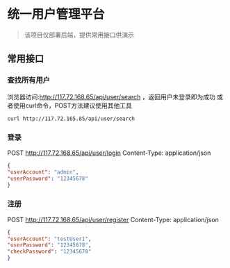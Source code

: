 # 统一用户管理平台

> 该项目仅部署后端，提供常用接口供演示

## 常用接口

### 查找所有用户
浏览器访问:http://117.72.168.65/api/user/search ，返回用户未登录即为成功
或者使用curl命令，POST方法建议使用其他工具
```shell
curl http://117.72.165.85/api/user/search
```
### 登录

POST http://117.72.168.65/api/user/login
Content-Type: application/json
```json
{
"userAccount": "admin",
"userPassword": "12345678"
}
```
### 注册

POST http://117.72.168.65/api/user/register
Content-Type: application/json
```json
{
"userAccount": "testUser1",
"userPassword": "12345678",
"checkPassword": "12345678"
}
```
